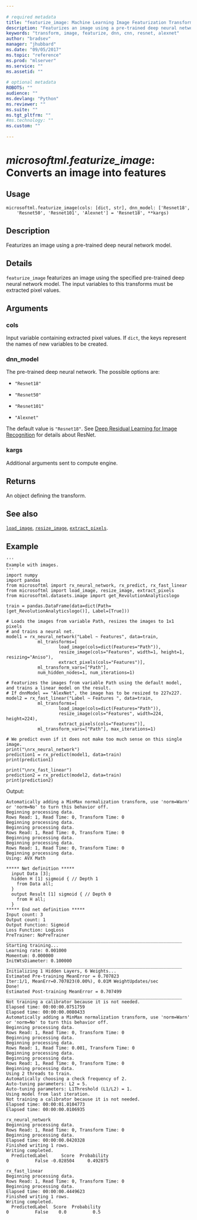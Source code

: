 ```yaml
--- 
 
# required metadata 
title: "featurize_image: Machine Learning Image Featurization Transform" 
description: "Featurizes an image using a pre-trained deep neural network model." 
keywords: "transform, image, featurize, dnn, cnn, resnet, alexnet" 
author: "bradsev" 
manager: "jhubbard" 
ms.date: "09/05/2017" 
ms.topic: "reference" 
ms.prod: "mlserver" 
ms.service: "" 
ms.assetid: "" 
 
# optional metadata 
ROBOTS: "" 
audience: "" 
ms.devlang: "Python" 
ms.reviewer: "" 
ms.suite: "" 
ms.tgt_pltfrm: "" 
#ms.technology: "" 
ms.custom: "" 
 
---
```


# *microsoftml.featurize_image*: Converts an image into features





## Usage



```
microsoftml.featurize_image(cols: [dict, str], dnn_model: ['Resnet18',
    'Resnet50', 'Resnet101', 'Alexnet'] = 'Resnet18', **kargs)
```





## Description

Featurizes an image using a pre-trained deep neural network model.


## Details

`featurize_image` featurizes an image using the specified
pre-trained deep neural network model. The input variables to this transforms must
be extracted pixel values.


## Arguments


### cols

Input variable containing extracted pixel values. If
`dict`, the keys represent the names of new variables to be created.


### dnn_model

The pre-trained deep neural network. The possible options are:

* `"Resnet18"` 

* `"Resnet50"` 

* `"Resnet101"` 

* `"Alexnet"` 

The default value is `"Resnet18"`.
See [Deep Residual Learning for Image Recognition](http://www.cv-foundation.org/openaccess/content_cvpr_2016/html/He_Deep_Residual_Learning_CVPR_2016_paper.html)
for details about ResNet.


### kargs

Additional arguments sent to compute engine.


## Returns

An object defining the transform.


## See also

[`load_image`](load-image.md),
[`resize_image`](resize-image.md),
[`extract_pixels`](extract-pixels.md).


## Example



```
'''
Example with images.
'''
import numpy
import pandas
from microsoftml import rx_neural_network, rx_predict, rx_fast_linear
from microsoftml import load_image, resize_image, extract_pixels
from microsoftml.datasets.image import get_RevolutionAnalyticslogo

train = pandas.DataFrame(data=dict(Path=[get_RevolutionAnalyticslogo()], Label=[True]))

# Loads the images from variable Path, resizes the images to 1x1 pixels
# and trains a neural net.
model1 = rx_neural_network("Label ~ Features", data=train, 
            ml_transforms=[            
                    load_image(cols=dict(Features="Path")), 
                    resize_image(cols="Features", width=1, height=1, resizing="Aniso"), 
                    extract_pixels(cols="Features")], 
            ml_transform_vars=["Path"], 
            num_hidden_nodes=1, num_iterations=1)

# Featurizes the images from variable Path using the default model, and trains a linear model on the result.
# If dnnModel == "AlexNet", the image has to be resized to 227x227.
model2 = rx_fast_linear("Label ~ Features ", data=train, 
            ml_transforms=[            
                    load_image(cols=dict(Features="Path")), 
                    resize_image(cols="Features", width=224, height=224), 
                    extract_pixels(cols="Features")], 
            ml_transform_vars=["Path"], max_iterations=1)

# We predict even if it does not make too much sense on this single image.
print("\nrx_neural_network")
prediction1 = rx_predict(model1, data=train)
print(prediction1)

print("\nrx_fast_linear")
prediction2 = rx_predict(model2, data=train)
print(prediction2)
```


Output:



```
Automatically adding a MinMax normalization transform, use 'norm=Warn' or 'norm=No' to turn this behavior off.
Beginning processing data.
Rows Read: 1, Read Time: 0, Transform Time: 0
Beginning processing data.
Beginning processing data.
Rows Read: 1, Read Time: 0, Transform Time: 0
Beginning processing data.
Beginning processing data.
Rows Read: 1, Read Time: 0, Transform Time: 0
Beginning processing data.
Using: AVX Math

***** Net definition *****
  input Data [3];
  hidden H [1] sigmoid { // Depth 1
    from Data all;
  }
  output Result [1] sigmoid { // Depth 0
    from H all;
  }
***** End net definition *****
Input count: 3
Output count: 1
Output Function: Sigmoid
Loss Function: LogLoss
PreTrainer: NoPreTrainer
___________________________________________________________________
Starting training...
Learning rate: 0.001000
Momentum: 0.000000
InitWtsDiameter: 0.100000
___________________________________________________________________
Initializing 1 Hidden Layers, 6 Weights...
Estimated Pre-training MeanError = 0.707823
Iter:1/1, MeanErr=0.707823(0.00%), 0.01M WeightUpdates/sec
Done!
Estimated Post-training MeanError = 0.707499
___________________________________________________________________
Not training a calibrator because it is not needed.
Elapsed time: 00:00:00.0751759
Elapsed time: 00:00:00.0080433
Automatically adding a MinMax normalization transform, use 'norm=Warn' or 'norm=No' to turn this behavior off.
Beginning processing data.
Rows Read: 1, Read Time: 0, Transform Time: 0
Beginning processing data.
Beginning processing data.
Rows Read: 1, Read Time: 0.001, Transform Time: 0
Beginning processing data.
Beginning processing data.
Rows Read: 1, Read Time: 0, Transform Time: 0
Beginning processing data.
Using 2 threads to train.
Automatically choosing a check frequency of 2.
Auto-tuning parameters: L2 = 5.
Auto-tuning parameters: L1Threshold (L1/L2) = 1.
Using model from last iteration.
Not training a calibrator because it is not needed.
Elapsed time: 00:00:01.0104773
Elapsed time: 00:00:00.0106935

rx_neural_network
Beginning processing data.
Rows Read: 1, Read Time: 0, Transform Time: 0
Beginning processing data.
Elapsed time: 00:00:00.0420328
Finished writing 1 rows.
Writing completed.
  PredictedLabel     Score  Probability
0          False -0.028504     0.492875

rx_fast_linear
Beginning processing data.
Rows Read: 1, Read Time: 0, Transform Time: 0
Beginning processing data.
Elapsed time: 00:00:00.4449623
Finished writing 1 rows.
Writing completed.
  PredictedLabel  Score  Probability
0          False    0.0          0.5
```

